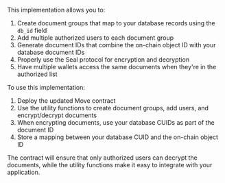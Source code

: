 
This implementation allows you to:

1. Create document groups that map to your database records using the `db_id` field
2. Add multiple authorized users to each document group
3. Generate document IDs that combine the on-chain object ID with your database document IDs
4. Properly use the Seal protocol for encryption and decryption
5. Have multiple wallets access the same documents when they're in the authorized list

To use this implementation:

1. Deploy the updated Move contract
2. Use the utility functions to create document groups, add users, and encrypt/decrypt documents
3. When encrypting documents, use your database CUIDs as part of the document ID
4. Store a mapping between your database CUID and the on-chain object ID

The contract will ensure that only authorized users can decrypt the documents, while the utility functions make it easy to integrate with your application.